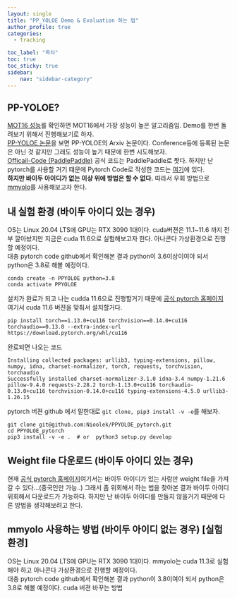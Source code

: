 ```yaml
---
layout: single
title: "PP_YOLOE Demo & Evaluation 하는 법"
author_profile: true
categories:
  - tracking

toc_label: "목차"
toc: true
toc_sticky: true
sidebar:
    nav: "sidebar-category"
---
```


## PP-YOLOE?
[MOT16 성능](https://paperswithcode.com/sota/multi-object-tracking-on-mot16)를 확인하면 MOT16에서 가장 성능이 높은 알고리즘임. Demo를 한번 돌려보기 위해서 진행해보기로 하자.  
[PP-YOLOE 논문](https://arxiv.org/pdf/2203.16250v3.pdf)을 보면 PP-YOLOE의 Arxiv 논문이다. Conference등에 등록된 논문은 아닌 것 같지만 그래도 성능이 높기 때문에 한번 시도해보자.  
[Officail-Code (PaddlePaddle)](https://github.com/PaddlePaddle/PaddleDetection) 공식 코드는 PaddlePaddle로 짯다. 하지만 난 pytorch를 사용할 거기 떄문에 Pytorch Code로 작성한 코드는 [여기](https://github.com/Nioolek/PPYOLOE_pytorch)에 있다.  
**하지만 바이두 아이디가 없는 이상 위에 방법은 할 수 없다.** 따라서 우회 방법으로 [mmyolo](https://github.com/open-mmlab/mmyolo/tree/main/configs/ppyoloe)를 사용해보고자 한다.

## 내 실험 환경 (바이두 아이디 있는 경우)
OS는 Linux 20.04 LTS에 GPU는 RTX 3090 1대이다. cuda버젼은 11.1~11.6 까지 전부 깔아놨지만 지금은 cuda 11.6으로 실험해보고자 한다. 아나콘다 가상환경으로 진행할 예정이다.  
대충 pytorch code github에서 확인해본 결과 python이 3.6이상이여야 되서 python은 3.8로 해볼 예정이다.
```
conda create -n PPYOLOE python=3.8
conda activate PPYOLOE
```
설치가 완료가 되고 나는 cudda 11.6으로 진행할거기 때문에 [공식 pytorch 홈페이지](https://pytorch.org/get-started/previous-versions/) 여기서 cuda 11.6 버젼을 맞춰서 설치할거다.
```
pip install torch==1.13.0+cu116 torchvision==0.14.0+cu116 torchaudio==0.13.0 --extra-index-url https://download.pytorch.org/whl/cu116
```
완료되면 나오는 코드
```
Installing collected packages: urllib3, typing-extensions, pillow, numpy, idna, charset-normalizer, torch, requests, torchvision, torchaudio
Successfully installed charset-normalizer-3.1.0 idna-3.4 numpy-1.21.6 pillow-9.4.0 requests-2.28.2 torch-1.13.0+cu116 torchaudio-0.13.0+cu116 torchvision-0.14.0+cu116 typing-extensions-4.5.0 urllib3-1.26.15
```
pytorch 버젼 github 에서 말한대로 `git clone, pip3 install -v -e`를 해보자.
```
git clone git@github.com:Nioolek/PPYOLOE_pytorch.git
cd PPYOLOE_pytorch
pip3 install -v -e .  # or  python3 setup.py develop
```

## Weight file 다운로드 (바이두 아이디 있는 경우)
현재 [공식 pytorch 홈페이지](https://pytorch.org/get-started/previous-versions/)여기서는 바이두 아이디가 있는 사람만 weight file을 가져갈 수 있다...(중국인만 가능..) 그래서 좀 위회해서 하는 법을 찾아본 결과 바이두 아이디 위회해서 다운로드가 가능하다. 하지만 난 바이두 아이디를 만들지 않을거기 때문에 다른 방법을 생각해보려고 한다.

## mmyolo 사용하는 방법 (바이두 아이디 없는 경우) [실험 환경]
OS는 Linux 20.04 LTS에 GPU는 RTX 3090 1대이다. mmyolo는 cuda 11.3로 실험해야 하고 아나콘다 가상환경으로 진행할 예정이다.  
대충 pytorch code github에서 확인해본 결과 python이 3.8이여야 되서 python은 3.8로 해볼 예정이다.
cuda 버젼 바꾸는 방법